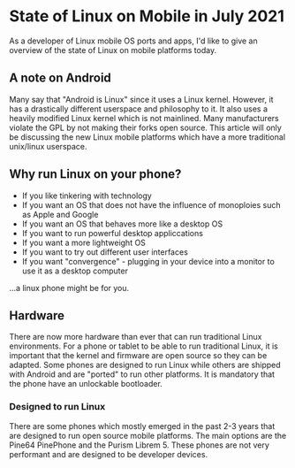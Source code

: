 # State of Linux on Mobile in July 2021

As a developer of Linux mobile OS ports and apps, I'd like to give an overview of the state of Linux on mobile platforms today. 

## A note on Android

Many say that "Android is Linux" since it uses a Linux kernel. However, it has a drastically different userspace and philosophy to it. It also uses a heavily
modified Linux kernel which is not mainlined. Many manufacturers violate the GPL by not making their forks open source. This article will only be discussing
the new Linux mobile platforms which have a more traditional unix/linux userspace. 

## Why run Linux on your phone?

* If you like tinkering with technology
* If you want an OS that does not have the influence of monoploies such as Apple and Google
* If you want an OS that behaves more like a desktop OS
* If you want to run powerful desktop appliccations
* If you want a more lightweight OS
* If you want to try out different user interfaces
* If you want "convergence" - plugging in your device into a monitor to use it as a desktop computer

...a linux phone might be for you.

## Hardware

There are now more hardware than ever that can run traditional Linux environments. For a phone or tablet to be able to run traditional Linux, it is 
important that the kernel and firmware are open source so they can be adapted. Some phones are designed to run Linux while others are shipped with Android
and are "ported" to run other platforms. It is mandatory that the phone have an unlockable bootloader. 

### Designed to run Linux

There are some phones which mostly emerged in the past 2-3 years that are designed to run open source mobile platforms. The main options are the Pine64 PinePhone and the Purism Librem 5. These phones are not very performant and are designed to be developer devices. 
